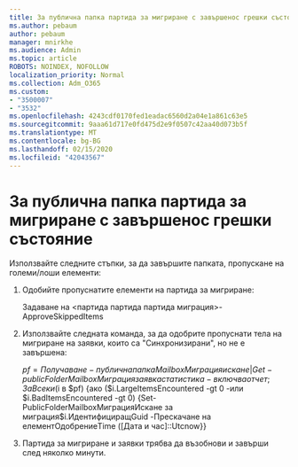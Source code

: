 ```yaml
---
title: За публична папка партида за мигриране с завършенос грешки състояние
ms.author: pebaum
author: pebaum
manager: mnirkhe
ms.audience: Admin
ms.topic: article
ROBOTS: NOINDEX, NOFOLLOW
localization_priority: Normal
ms.collection: Adm_O365
ms.custom:
- "3500007"
- "3532"
ms.openlocfilehash: 4243cdf0170fed1eadac6560d2a04e1a861c63e5
ms.sourcegitcommit: 9aaa61d717e0fd475d2e9f0507c42aa40d073b5f
ms.translationtype: MT
ms.contentlocale: bg-BG
ms.lasthandoff: 02/15/2020
ms.locfileid: "42043567"
---
```

# <a name="for-public-folder-migration-batch-with-completedwitherrors-status"></a>За публична папка партида за мигриране с завършенос грешки състояние

Използвайте следните стъпки, за да завършите папката, пропускане на големи/лоши елементи: 
1. Одобийте пропуснатите елементи на партида за мигриране:

    Задаване на \<партида партида партида миграция>-ApproveSkippedItems 
2. Използвайте следната команда, за да одобрите пропуснати тела на мигриране на заявки, които са "Синхронизирани", но не е завършена:

    $pf=Получаване-публичнапапкаMailboxМиграцияискане | Get-publicFolderMailboxМиграциязаявкастатистика -включваотчет; ЗаВсеки ($i в $pf) {ако ($i.LargeItemsEncountered -gt 0 -или $i.BadItemsEncountered -gt 0) {Set-PublicFolderMailboxМиграцияИскане за миграция$i.ИдентифициращGuid -Прескачане на елементОдобрениеTime ([Дата и час]::Utcnow}}
3. Партида за мигриране и заявки трябва да възобнови и завърши след няколко минути.

